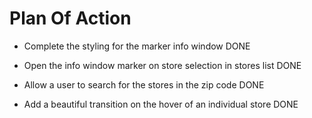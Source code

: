 # Plan Of Action

- Complete the styling for the marker info window   DONE

- Open the info window marker on store selection in stores list  DONE

- Allow a user to search for the stores in the zip code  DONE

- Add a beautiful transition on the hover of an individual store  DONE

